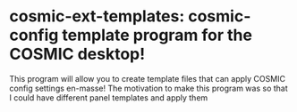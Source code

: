 # cosmic-ext-templates: cosmic-config template program for the COSMIC desktop!

This program will allow you to create template files that can apply COSMIC config settings en-masse! The motivation to make this program was so that I could have different panel templates and apply them 